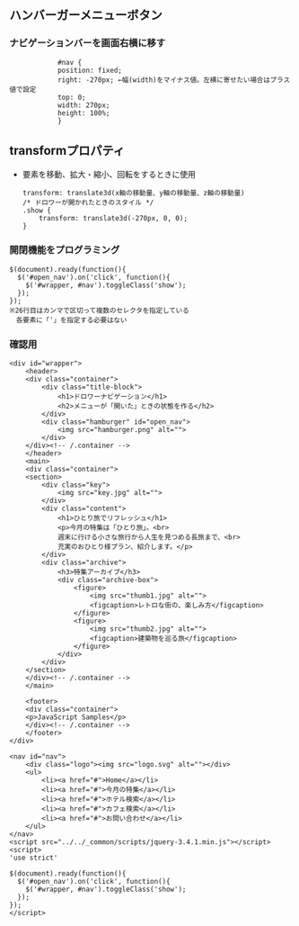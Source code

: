 ## ハンバーガーメニューボタン

### ナビゲーションバーを画面右横に移す

                #nav {
                position: fixed;
                right: -270px; ←幅(width)をマイナス値。左横に寄せたい場合はプラス値で設定
                top: 0;
                width: 270px;
                height: 100%;
                }

## transformプロパティ
- 要素を移動、拡大・縮小、回転をするときに使用

      transform: translate3d(x軸の移動量、y軸の移動量、z軸の移動量)
      /* ドロワーが開かれたときのスタイル */
      .show {
          transform: translate3d(-270px, 0, 0);
      }

### 開閉機能をプログラミング

    $(document).ready(function(){
      $('#open_nav').on('click', function(){
        $('#wrapper, #nav').toggleClass('show');
      });
    });
    ※26行目はカンマで区切って複数のセレクタを指定している
    　各要素に「'」を指定する必要はない


### 確認用

    <div id="wrapper">
        <header>
        <div class="container">
            <div class="title-block">
                <h1>ドロワーナビゲーション</h1>
                <h2>メニューが「開いた」ときの状態を作る</h2>            
            </div>
            <div class="hamburger" id="open_nav">
                <img src="hamburger.png" alt="">
            </div>
        </div><!-- /.container -->
        </header>
        <main>
        <div class="container">
        <section>
            <div class="key">
                <img src="key.jpg" alt="">
            </div>
            <div class="content">
                <h1>ひとり旅でリフレッシュ</h1>
                <p>今月の特集は「ひとり旅」。<br>
                週末に行ける小さな旅行から人生を見つめる長旅まで、<br>
                充実のおひとり様プラン、紹介します。</p>
            </div>
            <div class="archive">
                <h3>特集アーカイブ</h3>
                <div class="archive-box">
                    <figure>
                        <img src="thumb1.jpg" alt="">
                        <figcaption>レトロな街の、楽しみ方</figcaption>
                    </figure>
                    <figure>
                        <img src="thumb2.jpg" alt="">
                        <figcaption>建築物を巡る旅</figcaption>
                    </figure>
                </div>
            </div>
        </section>
        </div><!-- /.container -->
        </main>
    
        <footer>
        <div class="container">
        <p>JavaScript Samples</p>
        </div><!-- /.container -->
        </footer>
    </div>
    
    <nav id="nav">
        <div class="logo"><img src="logo.svg" alt=""></div>
        <ul>
            <li><a href="#">Home</a></li>
            <li><a href="#">今月の特集</a></li>
            <li><a href="#">ホテル検索</a></li>
            <li><a href="#">カフェ検索</a></li>
            <li><a href="#">お問い合わせ</a></li>
        </ul>
    </nav>
    <script src="../../_common/scripts/jquery-3.4.1.min.js"></script>
    <script>
    'use strict'
    
    $(document).ready(function(){
      $('#open_nav').on('click', function(){
        $('#wrapper, #nav').toggleClass('show');
      });
    });
    </script>
